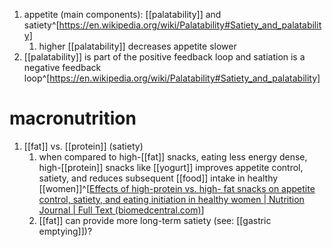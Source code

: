 1. appetite (main components): [[palatability]] and satiety^[https://en.wikipedia.org/wiki/Palatability#Satiety_and_palatability]
	1. higher [[palatability]] decreases appetite slower
2. [[palatability]] is part of the positive feedback loop and satiation is a negative feedback loop^[https://en.wikipedia.org/wiki/Palatability#Satiety_and_palatability]

# macronutrition
1. [[fat]] vs. [[protein]] (satiety)
	1. when compared to high-[[fat]] snacks, eating less energy dense, high-[[protein]] snacks like [[yogurt]] improves appetite control, satiety, and reduces subsequent [[food]] intake in healthy [[women]]^[[Effects of high-protein vs. high- fat snacks on appetite control, satiety, and eating initiation in healthy women | Nutrition Journal | Full Text (biomedcentral.com)](https://nutritionj.biomedcentral.com/articles/10.1186/1475-2891-13-97)]
	2. [[fat]] can provide more long-term satiety (see: [[gastric emptying]])?